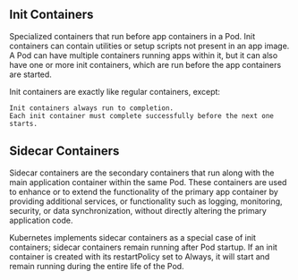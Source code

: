 ## Init Containers

Specialized containers that run before app containers in a Pod. Init containers can contain utilities or setup scripts not present in an app image.
A Pod can have multiple containers running apps within it, but it can also have one or more init containers, which are run before the app containers are started.

Init containers are exactly like regular containers, except:

    Init containers always run to completion.
    Each init container must complete successfully before the next one starts.

## Sidecar Containers

Sidecar containers are the secondary containers that run along with the main application container within the same Pod. These containers are used to enhance or to extend the functionality of the primary app container by providing additional services, or functionality such as logging, monitoring, security, or data synchronization, without directly altering the primary application code.

Kubernetes implements sidecar containers as a special case of init containers; sidecar containers remain running after Pod startup.
If an init container is created with its restartPolicy set to Always, it will start and remain running during the entire life of the Pod.
